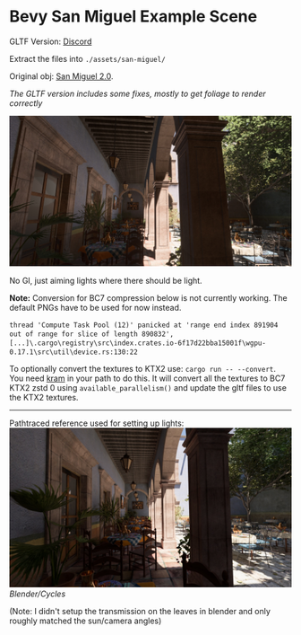 # Bevy San Miguel Example Scene

GLTF Version: [Discord]()

Extract the files into `./assets/san-miguel/`

Original obj: [San Miguel 2.0](https://casual-effects.com/data/index.html).

*The GLTF version includes some fixes, mostly to get foliage to render correctly*

![demo](demo.jpg)

No GI, just aiming lights where there should be light.

**Note:** Conversion for BC7 compression below is not currently working. The default PNGs have to be used for now instead.
```
thread 'Compute Task Pool (12)' panicked at 'range end index 891904 out of range for slice of length 890832', [...]\.cargo\registry\src\index.crates.io-6f17d22bba15001f\wgpu-0.17.1\src\util\device.rs:130:22
```

To optionally convert the textures to KTX2 use: `cargo run -- --convert`. You need [kram](https://github.com/alecazam/kram) in your path to do this. It will convert all the textures to BC7 KTX2 zstd 0 using `available_parallelism()` and update the gltf files to use the KTX2 textures.



--------

Pathtraced reference used for setting up lights:
![blender_pathtrace_ref](blender_pathtrace_ref.jpg)
*Blender/Cycles*

(Note: I didn't setup the transmission on the leaves in blender and only roughly matched the sun/camera angles)
